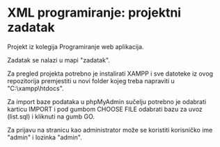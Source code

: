 # XML programiranje: projektni zadatak
Projekt iz kolegija Programiranje web aplikacija.

Zadatak se nalazi u mapi "zadatak".

Za pregled projekta potrebno je instalirati XAMPP i sve datoteke iz ovog repozitorija premjestiti u novi folder kojeg treba napraviti u "C:\xampp\htdocs".

Za import baze podataka u phpMyAdmin sučelju potrebno je odabrati karticu IMPORT i pod gumbom CHOOSE FILE odabrati bazu za uvoz (list.sql) i kliknuti na gumb GO.

Za prijavu na stranicu kao administrator može se koristiti korisničko ime "admin" i lozinka "admin".
